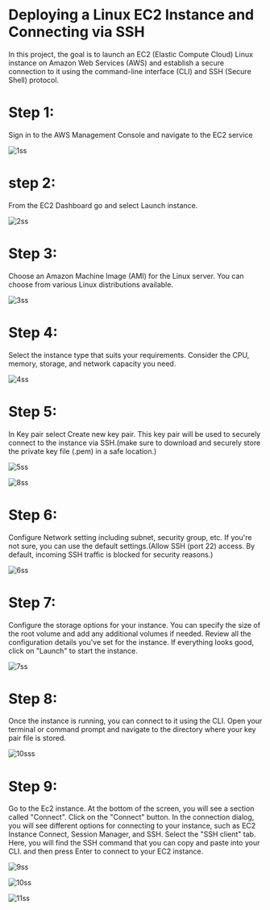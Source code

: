 # Deploying a Linux EC2 Instance and Connecting via SSH

In this project, the goal is to launch an EC2 (Elastic Compute Cloud) Linux instance on Amazon Web Services (AWS) and establish a secure connection to it using the command-line interface (CLI) and SSH (Secure Shell) protocol.

# Step 1:

Sign in to the AWS Management Console and navigate to the EC2 service

![1ss](https://github.com/harshartz/AWS-EC2/assets/130890384/fc60c0ef-6898-4974-aabc-cba05b71e4a6)


# step 2:

From the EC2 Dashboard go and select Launch instance.

![2ss](https://github.com/harshartz/AWS-EC2/assets/130890384/903dabb1-ba8e-4f54-b602-20b1fe739a35)


# Step 3:

Choose an Amazon Machine Image (AMI) for the Linux server. You can choose from various Linux distributions available.

![3ss](https://github.com/harshartz/AWS-EC2/assets/130890384/c8676b90-5b95-44b0-ba8f-2190f1572b50)


# Step 4:

Select the instance type that suits your requirements. Consider the CPU, memory, storage, and network capacity you need.

![4ss](https://github.com/harshartz/AWS-EC2/assets/130890384/7359d520-e78f-4c65-afc6-e129b900cc2c)


# Step 5:

In Key pair select Create new key pair. This key pair will be used to securely connect to the instance via SSH.(make sure to download and securely store the private key file (.pem) in a safe location.)

![5ss](https://github.com/harshartz/AWS-EC2/assets/130890384/01dc1a51-1e21-497c-b9b7-c4610eceffa5)

![8ss](https://github.com/harshartz/AWS-EC2/assets/130890384/ec393e0b-5404-4ca3-8988-f72132cb05ac)


# Step 6:

Configure Network setting including subnet, security group, etc. If you're not sure, you can use the default settings.(Allow SSH (port 22) access. By default, incoming SSH traffic is blocked for security reasons.)

![6ss](https://github.com/harshartz/AWS-EC2/assets/130890384/d3d4d2e3-6695-4789-a1d9-551642f62080)


# Step 7:

Configure the storage options for your instance. You can specify the size of the root volume and add any additional volumes if needed. Review all the configuration details you've set for the instance. If everything looks good, click on "Launch" to start the instance. 

![7ss](https://github.com/harshartz/AWS-EC2/assets/130890384/92bf940e-9c12-42f3-9a05-ed3f681f698d)


# Step 8:

Once the instance is running, you can connect to it using the CLI. Open your terminal or command prompt and navigate to the directory where your key pair file is stored.

![10sss](https://github.com/harshartz/AWS-EC2/assets/130890384/0f6d4cab-9493-4e99-983e-d93694a22111)


# Step 9:

Go to the Ec2 instance. At the bottom of the screen, you will see a section called "Connect". Click on the "Connect" button. In the connection dialog, you will see different options for connecting to your instance, such as EC2 Instance Connect, Session Manager, and SSH. Select the "SSH client" tab. Here, you will find the SSH command that you can copy and paste into your CLI. and then press Enter to connect to your EC2 instance.

![9ss](https://github.com/harshartz/AWS-EC2/assets/130890384/f7fdc728-8877-4e85-ba11-aa410352f6a7)

![10ss](https://github.com/harshartz/AWS-EC2/assets/130890384/df834266-d133-41c8-ad7e-cb2f3ec638aa)

![11ss](https://github.com/harshartz/AWS-EC2/assets/130890384/7dadbfaa-07cb-45de-8080-d479226181ec)
